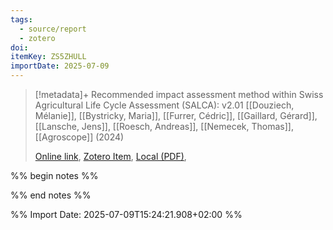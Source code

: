 ```yaml
---
tags:
  - source/report
  - zotero
doi: 
itemKey: ZS5ZHULL
importDate: 2025-07-09
---
```

>[!metadata]+
> Recommended impact  assessment method within Swiss Agricultural Life Cycle  Assessment (SALCA): v2.01
> [[Douziech, Mélanie]], [[Bystricky, Maria]], [[Furrer, Cédric]], [[Gaillard, Gérard]], [[Lansche, Jens]], [[Roesch, Andreas]], [[Nemecek, Thomas]], 
> [[Agroscope]] (2024)
> 
> [Online link](https://ira.agroscope.ch/en-US/publication/56332), [Zotero Item](zotero://select/library/items/ZS5ZHULL), [Local (PDF)](file://C:/Users/aburg/Documents/references/zotero/storage/66VX4ZZH/Douziech2024_Recommendedimpact.pdf), 

%% begin notes %%

%% end notes %%

%% Import Date: 2025-07-09T15:24:21.908+02:00 %%
